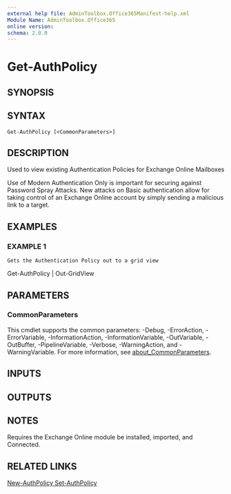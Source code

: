 ```yaml
---
external help file: AdminToolbox.Office365Manifest-help.xml
Module Name: AdminToolbox.Office365
online version:
schema: 2.0.0
---
```


# Get-AuthPolicy

## SYNOPSIS

## SYNTAX

```
Get-AuthPolicy [<CommonParameters>]
```

## DESCRIPTION
Used to view existing Authentication Policies for Exchange Online Mailboxes

Use of Modern Authentication Only is important for securing against Password Spray Attacks.
New attacks on Basic authentication allow for taking control of an Exchange Online account by simply sending a malicious link to a target.

## EXAMPLES

### EXAMPLE 1
```
Gets the Authentication Policy out to a grid view
```

Get-AuthPolicy | Out-GridView

## PARAMETERS

### CommonParameters
This cmdlet supports the common parameters: -Debug, -ErrorAction, -ErrorVariable, -InformationAction, -InformationVariable, -OutVariable, -OutBuffer, -PipelineVariable, -Verbose, -WarningAction, and -WarningVariable. For more information, see [about_CommonParameters](http://go.microsoft.com/fwlink/?LinkID=113216).

## INPUTS

## OUTPUTS

## NOTES
Requires the Exchange Online module be installed, imported, and Connected.

## RELATED LINKS

[New-AuthPolicy
Set-AuthPolicy]()

